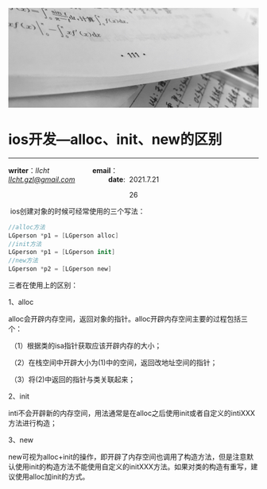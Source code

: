 ![image](https://raw.githubusercontent.com/lIchtg/lichtg.github.io/master/images/6.jpeg)

# __ios开发—alloc、init、new的区别__

------

__writer__：*lIcht*  &nbsp;&nbsp;&nbsp;&nbsp;&nbsp;&nbsp;&nbsp;&nbsp;&nbsp;&nbsp;&nbsp;&nbsp;&nbsp;&nbsp;&nbsp;&nbsp;&nbsp;&nbsp;&nbsp;&nbsp; __email__：*lIcht.gzl@gmail.com*&nbsp;&nbsp;&nbsp;&nbsp;&nbsp;&nbsp;&nbsp;&nbsp;&nbsp;&nbsp;&nbsp;&nbsp;&nbsp;&nbsp;&nbsp;&nbsp;&nbsp;__date__:&nbsp;&nbsp;2021.7.21



<center>26</center>

​    ios创建对象的时候可经常使用的三个写法：

```swift
//alloc方法
LGperson *p1 = [LGperson alloc]
//init方法
LGperson *p1 = [LGperson init]
//new方法
LGperson *p2 = [LGperson new]
```

三者在使用上的区别：

1、alloc

​    alloc会开辟内存空间，返回对象的指针。alloc开辟内存空间主要的过程包括三个：

​		（1）根据类的isa指针获取应该开辟内存的大小；

​		（2）在栈空间中开辟大小为(1)中的空间，返回改地址空间的指针；

​		（3）将(2)中返回的指针与类关联起来；

2、init

​	inti不会开辟新的内存空间，用法通常是在alloc之后使用init或者自定义的intiXXX方法进行构造；

3、new

​	new可视为alloc+init的操作，即开辟了内存空间也调用了构造方法，但是注意默认使用init的构造方法不能使用自定义的initXXX方法。如果对类的构造有重写，建议使用alloc加init的方式。
